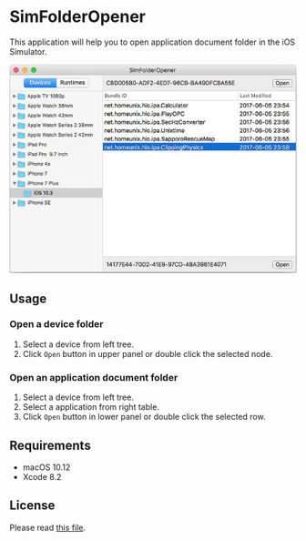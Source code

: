 # SimFolderOpener

This application will help you to open application document folder in the iOS Simulator.

![Screen Shot](README.jpg)

## Usage

### Open a device folder

1. Select a device from left tree.
2. Click ``Open`` button in upper panel or double click the selected node.

### Open an application document folder

1. Select a device from left tree.
2. Select a application from right table.
3. Click ``Open`` button in lower panel or double click the selected row.

## Requirements

* macOS 10.12
* Xcode 8.2

## License

Please read [this file](LICENSE).

